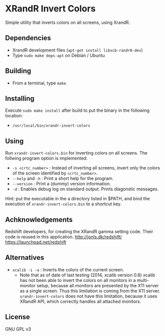 XRandR Invert Colors
====================

Simple utility that inverts colors on all screens, using XrandR.

Dependencies
-------------
+ XrandR development files (`apt-get install libxcb-randr0-dev`)
+ Type `sudo make deps-apt` on Debian / Ubuntu


Building
--------
+ From a terminal, type `make`


Installing
----------
Execute `sudo make install` after build to put the binary in the following location:
+ `/usr/local/bin/xrandr-invert-colors`


Using
-----
Run `xrandr-invert-colors.bin` for inverting colors on all screens.
The follwing program option is implemented:

* `-s <crtc_number>` : Instead of inverting all screens, invert only the colors of the screen identified by `<crtc_number>`.
* `--help` and `-h` : Print a short help for the program.
* `--version` : Print a (dummy) version information.
* `-d` : Enables debug log on standard output. Prints diagonstic messages.

Hint: put the executable in the a directory listed in $PATH, and bind the execution of `xrandr-invert-colors.bin` to a shortcut key.


Achknowledgements
-----------------

Redshift developers, for creating the XRandR gamma setting code. Their code is reused in this application.
http://jonls.dk/redshift/
https://launchpad.net/redshift

Alternatives
-------------
* `xcalib -i -a` : Inverts the colors of the current screen. 
  * Note that as of date of last testing (2014, xcalib version 0.8) xcalib has not been able to invert the colors on all monitors in a multi-monitor setup, because all monitors are presented by the X11 server as a single screen. Thus this limitation is coming from the X11 server. `xrandr-invert-colors` does not have this limitation, because it uses XRandR API, which correctly handles all attached monitors.

License
-------
GNU GPL v3


